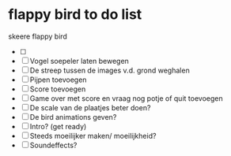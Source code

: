 # flappy bird to do list
skeere flappy bird

- [ ] 
- [ ] Vogel soepeler laten bewegen
- [ ] De streep tussen de images v.d. grond weghalen
- [ ] Pijpen toevoegen
- [ ] Score toevoegen
- [ ] Game over met score en vraag nog potje of quit toevoegen
- [ ] De scale van de plaatjes beter doen?
- [ ] De bird animations geven?
- [ ] Intro? (get ready)
- [ ] Steeds moeilijker maken/ moeilijkheid?
- [ ] Soundeffects?